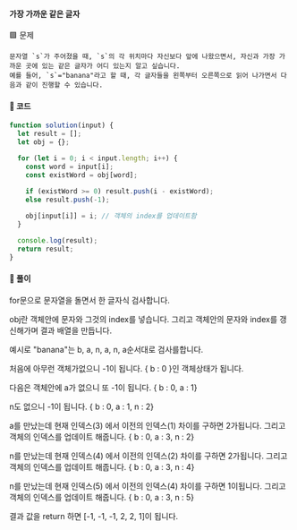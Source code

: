 #### 가장 가까운 같은 글자

🟩 문제

```
문자열 `s`가 주어졌을 때, `s`의 각 위치마다 자신보다 앞에 나왔으면서, 자신과 가장 가까운 곳에 있는 같은 글자가 어디 있는지 알고 싶습니다.
예를 들어, `s`="banana"라고 할 때, 각 글자들을 왼쪽부터 오른쪽으로 읽어 나가면서 다음과 같이 진행할 수 있습니다.
```



#### 🚗 코드

```js
function solution(input) {
  let result = [];
  let obj = {};

  for (let i = 0; i < input.length; i++) {
    const word = input[i];
    const existWord = obj[word];

    if (existWord >= 0) result.push(i - existWord);
    else result.push(-1);
      
    obj[input[i]] = i; // 객체의 index를 업데이트함
  }

  console.log(result);
  return result;
}
```

#### 🍔 풀이

for문으로 문자열을 돌면서 한 글자식  검사합니다.

obj란 객체안에 문자와 그것의 index를 넣습니다. 그리고 객체안의 문자와 index를 갱신해가며 결과 배열을 만듭니다.



예시로 "banana"는 b, a, n, a, n, a순서대로 검사를합니다.

처음에 아무런 객체가없으니 -1이 됩니다. { b : 0 }인 객체상태가 됩니다.

다음은 객체안에 a가 없으니 또 -1이 됩니다. { b : 0, a : 1}

n도 없으니 -1이 됩니다. { b : 0, a : 1, n : 2}

a를 만났는데 현재 인덱스(3) 에서 이전의 인덱스(1) 차이를 구하면 2가됩니다. 그리고 객체의 인덱스를 업데이트 해줍니다. { b : 0, a : 3, n : 2}

n를 만났는데 현재 인덱스(4) 에서 이전의 인덱스(2) 차이를 구하면 2가됩니다. 그리고 객체의 인덱스를 업데이트 해줍니다. { b : 0, a : 3, n : 4}

n를 만났는데 현재 인덱스(5) 에서 이전의 인덱스(4) 차이를 구하면 1이됩니다. 그리고 객체의 인덱스를 업데이트 해줍니다. { b : 0, a : 3, n : 5}

결과 값을 return 하면 [-1, -1, -1, 2, 2, 1]이 됩니다.